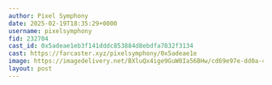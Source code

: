 ```yaml
---
author: Pixel Symphony
date: 2025-02-19T18:35:29+0000
username: pixelsymphony
fid: 232704
cast_id: 0x5adeae1eb3f141dddc853884d8ebdfa7832f3134
cast: https://farcaster.xyz/pixelsymphony/0x5adeae1e
image: https://imagedelivery.net/BXluQx4ige9GuW0Ia56BHw/cd69e97e-dd0a-447f-75a7-382cbb07ff00/original
layout: post
---
```


<img src='https://imagedelivery.net/BXluQx4ige9GuW0Ia56BHw/cd69e97e-dd0a-447f-75a7-382cbb07ff00/original' alt='' referrerpolicy='no-referrer'/>
